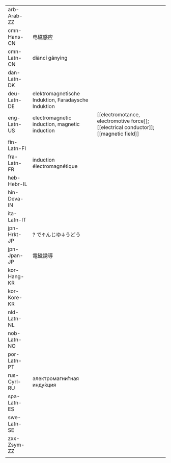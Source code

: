 | | | |
|-|-|-|
| arb-Arab-ZZ |  |  |
| cmn-Hans-CN | 电磁感应 |  |
| cmn-Latn-CN | diàncí gǎnyìng |  |
| dan-Latn-DK |  |  |
| deu-Latn-DE | elektromagnetische Induktion, Faradaysche Induktion |  |
| eng-Latn-US | electromagnetic induction, magnetic induction | [[electromotance, electromotive force]]; [[electrical conductor]]; [[magnetic field]] |
| fin-Latn-FI |  |  |
| fra-Latn-FR | induction électromagnétique |  |
| heb-Hebr-IL |  |  |
| hin-Deva-IN |  |  |
| ita-Latn-IT |  |  |
| jpn-Hrkt-JP | ? で↑んじゆ↓うどう |  |
| jpn-Jpan-JP | 電磁誘導 |  |
| kor-Hang-KR |  |  |
| kor-Kore-KR |  |  |
| nld-Latn-NL |  |  |
| nob-Latn-NO |  |  |
| por-Latn-PT |  |  |
| rus-Cyrl-RU | электромагни́тная инду́кция |  |
| spa-Latn-ES |  |  |
| swe-Latn-SE |  |  |
| zxx-Zsym-ZZ |  |  |
|  |  |  |
